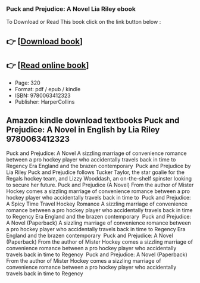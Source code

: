 ### Puck and Prejudice: A Novel Lia Riley ebook

To Download or Read This book click on the link button below :

## 👉  [**[Download book](http://ebooksharez.info/download.php?group=book&from=github.com&id=721880&lnk=1081 "Download book")**]

## 👉  [**[Read online book](http://ebooksharez.info/download.php?group=book&from=github.com&id=721880&lnk=1081 "Read online book")**]


* Page: 320
* Format: pdf / epub / kindle
* ISBN: 9780063412323
* Publisher: HarperCollins



## Amazon kindle download textbooks Puck and Prejudice: A Novel in English by Lia Riley 9780063412323



 Puck and Prejudice: A Novel A sizzling marriage of convenience romance between a pro hockey player who accidentally travels back in time to Regency Era England and the brazen contemporary 
 Puck and Prejudice by Lia Riley Puck and Prejudice follows Tucker Taylor, the star goalie for the Regals hockey team, and Lizzy Wooddash, an on-the-shelf spinster looking to secure her future.
 Puck and Prejudice (A Novel) From the author of Mister Hockey comes a sizzling marriage of convenience romance between a pro hockey player who accidentally travels back in time to 
 Puck and Prejudice: A Spicy Time Travel Hockey Romance A sizzling marriage of convenience romance between a pro hockey player who accidentally travels back in time to Regency Era England and the brazen contemporary 
 Puck and Prejudice: A Novel (Paperback) A sizzling marriage of convenience romance between a pro hockey player who accidentally travels back in time to Regency Era England and the brazen contemporary 
 Puck and Prejudice: A Novel (Paperback) From the author of Mister Hockey comes a sizzling marriage of convenience romance between a pro hockey player who accidentally travels back in time to Regency 
 Puck and Prejudice: A Novel (Paperback) From the author of Mister Hockey comes a sizzling marriage of convenience romance between a pro hockey player who accidentally travels back in time to Regency 





